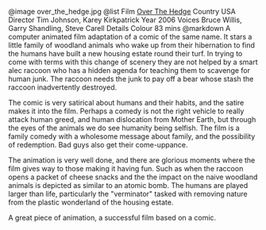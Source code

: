 @image		over_the_hedge.jpg
@list
Film		[Over The Hedge](https://www.imdb.com/title/tt0327084/)
Country		USA
Director		Tim Johnson, Karey Kirkpatrick
Year		2006
Voices		Bruce Willis, Garry Shandling, Steve Carell
Details		Colour 83 mins
@markdown
A computer animated film adaptation of a comic of the same name. It stars a little family of woodland animals who wake up from their hibernation to find the humans have built a new housing estate round their turf. In trying to come with terms with this change of scenery they are not helped by a smart alec raccoon who has a hidden agenda for teaching them to scavenge for human junk. The raccoon needs the junk to pay off a bear whose stash the raccoon inadvertently destroyed.

The comic is very satirical about humans and their habits, and the satire makes it into the film. Perhaps a comedy is not the right vehicle to really attack human greed, and human dislocation from Mother Earth, but through the eyes of the animals we do see humanity being selfish. The film is a family comedy with a wholesome message about family, and the possibility of redemption. Bad guys also get their come-uppance.

The animation is very well done, and there are glorious moments where the film gives way to those making it having fun. Such as when the raccoon opens a packet of cheese snacks and the the impact on the naive woodland animals is depicted as similar to an atomic bomb. The humans are played larger than life, particularly the "verminator" tasked with removing nature from the plastic wonderland of the housing estate.

A great piece of animation, a successful film based on a comic.
